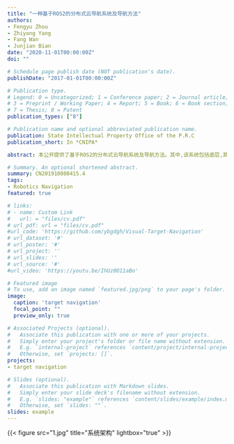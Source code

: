 ```yaml
---
title: "一种基于ROS2的分布式云导航系统及导航方法"
authors:
- Fengyu Zhou
- Zhiyong Yang
- Fang Wan
- Junjian Bian
date: "2020-11-01T00:00:00Z"
doi: ""

# Schedule page publish date (NOT publication's date).
publishDate: "2017-01-01T00:00:00Z"

# Publication type.
# Legend: 0 = Uncategorized; 1 = Conference paper; 2 = Journal article;
# 3 = Preprint / Working Paper; 4 = Report; 5 = Book; 6 = Book section;
# 7 = Thesis; 8 = Patent
publication_types: ["8"]

# Publication name and optional abbreviated publication name.
publication: State Intellectual Property Office of the P.R.C
publication_short: In *CNIPA*

abstract: 本公开提供了基于ROS2的分布式云导航系统及导航方法。其中,该系统包括底层,其包括至少一个机器人,机器人上均搭载有传感器模块,传感器模块用于采集机器人的环境数据及自身运动状态数据；其中,机器人与其交互设备分别作为节点进而构成ROS网络；全局数据空间,其作为网络层,用于实现机器人与云端服务器之间相互通信,且接收ROS网络中各个节点中发出的话题发布或话题订阅相关数据；云端服务器,其被配置为接收机器人上传的环境数据及自身运动状态数据,计算出机器人的控制信息并对对机器人进行定位及路径规划,使该机器人移动到达指定的位置；管理层,其被配置为与ROS网络中各个节点相互通信,用来监控分布式云导航系统的运行状态

# Summary. An optional shortened abstract.
summary: CN201910808415.4
tags:
- Robotics Navigation
featured: true

# links:
# - name: Custom Link
#   url: = "files/cv.pdf"
# url_pdf: url = "files/cv.pdf"
#url_code: 'https://github.com/ybgdgh/Visual-Target-Navigation'
# url_dataset: '#'
# url_poster: '#'
# url_project: ''
# url_slides: ''
# url_source: '#'
#url_video: 'https://youtu.be/IhUz0O11aBo'

# Featured image
# To use, add an image named `featured.jpg/png` to your page's folder. 
image:
  caption: 'target navigation'
  focal_point: ""
  preview_only: true

# Associated Projects (optional).
#   Associate this publication with one or more of your projects.
#   Simply enter your project's folder or file name without extension.
#   E.g. `internal-project` references `content/project/internal-project/index.md`.
#   Otherwise, set `projects: []`.
projects:
- target navigation

# Slides (optional).
#   Associate this publication with Markdown slides.
#   Simply enter your slide deck's filename without extension.
#   E.g. `slides: "example"` references `content/slides/example/index.md`.
#   Otherwise, set `slides: ""`.
slides: example
---
```


{{< figure src="1.jpg" title="系统架构" lightbox="true" >}}

